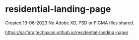 # residential-landing-page

Created 13-06-2023 No Adobe XD, PSD or FIGMA files shared.

https://sarfarajtechaxion.github.io/residential-landing-page/
